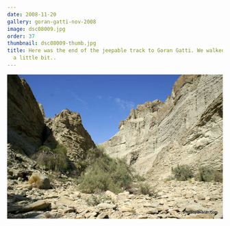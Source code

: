 ```yaml
---
date: 2008-11-20
gallery: goran-gatti-nov-2008
image: dsc08009.jpg
order: 37
thumbnail: dsc08009-thumb.jpg
title: Here was the end of the jeepable track to Goran Gatti. We walked up further
  a little bit..
---
```


![Here was the end of the jeepable track to Goran Gatti. We walked up further a little bit..](./dsc08009.jpg)
